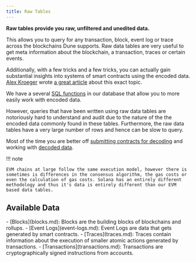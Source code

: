 ```yaml
---
title: Raw Tables
---
```


**Raw tables provide you raw, unfiltered and unedited data.**

This allows you to query for any transaction, block, event log or trace across the blockchains Dune supports.  Raw data tables are very useful to get meta information about the blockchain, a transaction, traces or certain events.

Additionally, with a few tricks and a few tricks, you can actually gain substantial insights into systems of smart contracts using the encoded data. [Alex Kroeger](https://twitter.com/alex\_kroeger) wrote [a great article](https://alexkroeger.mirror.xyz/0C3EQBtFqAK4k2TAGPZhg0JMY-upfTAxuTD-o91vBPc) about this exact topic.

We have a several [SQL functions](https://github.com/duneanalytics/spellbook/tree/master/ethereum/public) in our database that allow you to more easily work with encoded data.

However, queries that have been written using raw data tables are notoriously hard to understand and audit due to the nature of the the encoded data commonly found in these tables. Furthermore, the raw data tables have a very large number of rows and hence can be slow to query.

Most of the time you are better off [submitting contracts for decoding](../../app/decoding-contracts.md) and working with [decoded data](../decoded/index.md).

!!! note

    EVM chains at large follow the same execution model, however there is sometimes is differences in the consensus algorithm, the gas costs or even the calculation of gas costs. Solana has an entirely different methodology and thus it's data is entirely different than our EVM based data tables.

## Available Data

<div class="cards grid" markdown>
- [Blocks](blocks.md): Blocks are the building blocks of blockchains and rollups.
- [Event Logs](event-logs.md): Event Logs are data that gets generated by smart contracts.
- [Traces](traces.md): Traces contain information about the execution of smaller atomic actions generated by transactions.
- [Transactions](transactions.md): Transactions are cryptographically signed instructions from accounts.
</div>